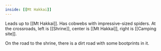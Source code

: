 ```yaml
---
inside: [[Mt Hakkai]]
---
```



Leads up to [[Mt Hakkai]].
Has cobwebs with impressive-sized spiders.
At the crossroads, left is [[Shrine]], center is [[Mt Hakkai]], right is [[Camping site]].

On the road to the shrine, there is a dirt road with some bootprints in it.
